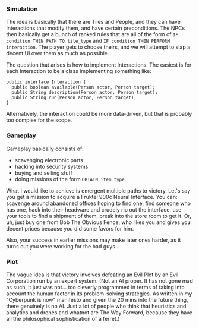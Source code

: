 ### Simulation
The idea is basically that there are Tiles and People, and they can have Interactions that modify them, and have certain preconditions. The NPCs then basically get a bunch of ranked rules that are all of the form of `IF condition THEN PATH TO tile_type` and `IF condition THEN PERFORM interaction`. The player gets to choose theirs, and we will attempt to slap a decent UI over them as much as possible.

The question that arises is how to implement Interactions. The easiest is for each Interaction to be a class implementing something like:

    public interface Interaction {
      public boolean available(Person actor, Person target);
      public String description(Person actor, Person target);
      public String run(Person actor, Person target);
    }

Alternatively, the interaction could be more data-driven, but that is probably too complex for the scope.

### Gameplay
Gameplay basically consists of:
* scavenging electronic parts
* hacking into security systems
* buying and selling stuff
* doing missions of the form `OBTAIN item_type`.

What I would like to achieve is emergent multiple paths to victory. Let's say you get a mission to acquire a Fruktel 900c Neural Interface. You can: scavenge around abandoned offices hoping to find one, find someone who has one, hack into their headware and crudely rip out the interface, use your tools to find a shipment of them, break into the store room to get it. Or, uh, just buy one from Bob The Obvious Fence, who likes you and gives you decent prices because you did some favors for him.

Also, your success in earlier missions may make later ones harder, as it turns out you were working for the bad guys...

### Plot
The vague idea is that victory involves defeating an Evil Plot by an Evil Corporation run by an expert system. (Not an AI proper. It has not gone mad as such, it just was not... too cleverly programmed in terms of taking into account the human factor in its problem-solving strategies. As written in my "Cyberpunk is now" manifesto and given the 20 mins into the future thing, there genuinely is no AI. Just a lot of people who think that heuristics and analytics and drones and whatnot are The Way Forward, because they have all the philosophical sophistication of a ferret.)
